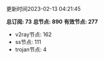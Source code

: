更新时间2023-02-13 04:21:45

**总订阅: 73**
**总节点: 890**
**有效节点: 277**
- v2ray节点: 162
- ss节点: 111
- trojan节点: 4
